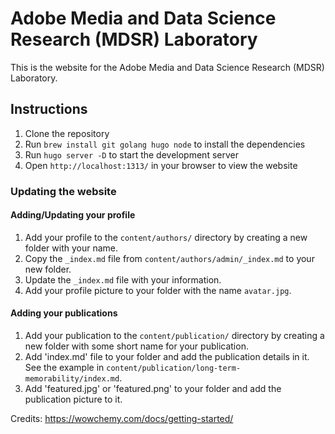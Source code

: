 # Adobe Media and Data Science Research (MDSR) Laboratory

This is the website for the Adobe Media and Data Science Research (MDSR) Laboratory.

## Instructions

1. Clone the repository
2. Run `brew install git golang hugo node` to install the dependencies
3. Run `hugo server -D` to start the development server
4. Open `http://localhost:1313/` in your browser to view the website

### Updating the website

#### Adding/Updating your profile

1. Add your profile to the `content/authors/` directory by creating a new folder with your name.
2. Copy the `_index.md` file from `content/authors/admin/_index.md` to your new folder.
3. Update the `_index.md` file with your information.
4. Add your profile picture to your folder with the name `avatar.jpg`.


#### Adding your publications

1. Add your publication to the `content/publication/` directory by creating a new folder with some short name for your publication.
2. Add 'index.md' file to your folder and add the publication details in it. See the example in `content/publication/long-term-memorability/index.md`.
3. Add 'featured.jpg' or 'featured.png' to your folder and add the publication picture to it.


Credits: https://wowchemy.com/docs/getting-started/